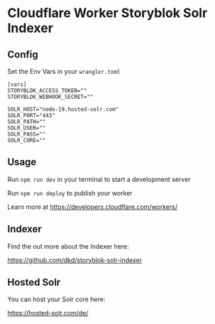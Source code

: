 # Cloudflare Worker Storyblok Solr Indexer

## Config 

Set the Env Vars in your `wrangler.toml`

```
[vars]
STORYBLOK_ACCESS_TOKEN=""
STORYBLOK_WEBHOOK_SECRET=""

SOLR_HOST="node-19.hosted-solr.com"
SOLR_PORT="443"
SOLR_PATH=""
SOLR_USER=""
SOLR_PASS=""
SOLR_CORE=""
```


## Usage

Run `npm run dev` in your terminal to start a development server

Run `npm run deploy` to publish your worker

Learn more at https://developers.cloudflare.com/workers/

## Indexer 

Find the out more about the Indexer here: 

https://github.com/dkd/storyblok-solr-indexer

## Hosted Solr

You can host your Solr core here:

https://hosted-solr.com/de/
